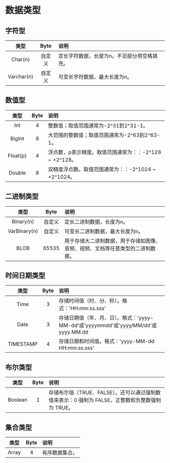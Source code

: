 # 数据类型

## 字符型
|类型|Byte|说明|
|:-:|:-:|:-|
|Char(n)|自定义|定长字符数据，长度为n。不足部分用空格填充。|
|Varchar(n)|自定义|可变长字符数据，最大长度为n。|

## 数值型
|类型|Byte|说明|
|:-:|:-:|:-|
|Int|4|整数值；取值范围通常为-2^31到2^31-1。|
|BigInt|8|大范围的整数值；取值范围通常为-2^63到2^63-1。|
|Float(p)|4|浮点数，p表示精度。取值范围通常为：：-2^128 ~ +2^128。|
|Double|8|双精度浮点数。取值范围通常为：：-2^1024 ~ +2^1024。|

## 二进制类型
|类型|Byte|说明|
|:-:|:-:|:-| 
|Binary(n)|自定义|定长二进制数据，长度为n。|
|VarBinary(n)|自定义|可变长二进制数据，最大长度为n。|
|BLOB|65535|用于存储大二进制数据，用于存储如图像、音频、视频、文档等任意类型的二进制数据。|

## 时间日期类型
|类型|Byte|说明|
|:-:|:-:|:-|
|Time|3|存储时间值（时、分、秒）。格式：'HH:mm:ss.sss'|
|Date|3|存储日期值（年、月、日）。格式：'yyyy-MM-dd'或'yyyymmdd'或'yyyy/MM/dd'或yyyy.MM.dd|
|TIMESTAMP|4|存储日期和时间值。格式：'yyyy-MM-dd HH:mm:ss.sss'|

## 布尔类型
|类型|Byte|说明|
|:-:|:-:|:-|
|Boolean|1|存储布尔值（TRUE、FALSE）。还可以通过强制数值来表示：0 强制为 FALSE，正整数和负整数强制为 TRUE。|

## 集合类型
|类型|Byte|说明|
|:-:|:-:|:-|
|Array|4|有序数据集合。|